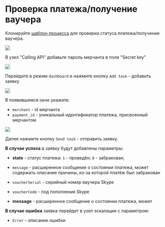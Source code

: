 # Проверка платежа/получение ваучера

Клонируйте [шаблон процесса](https://www.corezoid.com/admin/edit_conv/27725/5060) для проверки статуса платежа/получение ваучера.

![](../img/mandrill_copy_conveyor.png)

В узел "Calling API" добавьте пароль мерчанта в поле "Secret key"

![](../img/secret.png)

Перейдите в режим `dashboard` и нажмите кнопку `Add task` - добавить заявку

![](../img/mandrill_dashboard.png)

В появившемся окне укажите:
*   `merchant` - id мерчанта
*   `payment_id` - уникальный идентификатор платежа, присвоенный мерчантом

![](../img/status_skype.png)

Далее нажмите кнопку `Send task` - отправить заявку.

**В случае успеха** в заявку будут добавлены параметры:

* **state** - статус платежа:
`1` - проведён; `0` - забракован;
*   `message` - расширенное сообщение о состоянии платежа, может содержать описание причины, из-за которой платёж был забракован
*   `voucherSerial` - серийный номер ваучера Skype
*   `voucherCode` - лод пополнения Skype

* **message** - расширенное сообщение о состоянии платежа, может

**В случае ошибки** заявка перейдет в узел эскалации с параметром:
* `Error` - описание ошибки

